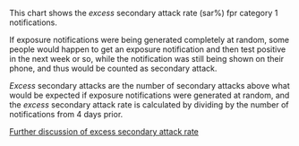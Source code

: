 This chart shows the *excess* secondary attack rate (sar%) fpr category 1 notifications.

If exposure notifications were being generated completely at random, some people would happen to get an exposure notification and then test positive in the next week or so, while the notification was still being shown on their phone, and thus would be counted as secondary attack.

*Excess* secondary attacks are the number of secondary attacks above what would be expected if exposure notifications were generated at random, and the *excess* secondary attack rate is calculated by dividing by the number of notifications from 4 days prior. 

[Further discussion of excess secondary attack rate](https://docs.google.com/document/d/1V3lKaLCNBNwuUfEcwhyyVVQOwafHmC78iMICZPraOUk/edit?usp=sharing)
